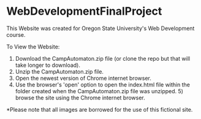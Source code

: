 # WebDevelopmentFinalProject
This Website was created for Oregon State University's Web Development course.

To View the Website:

1) Download the CampAutomaton.zip file (or clone the repo but that will take
   longer to download).
2) Unzip the CampAutomaton.zip file.
3) Open the newest version of Chrome internet browser.
4) Use the browser's 'open' option to open the index.html file within the folder
   created when the CampAutomaton.zip file was unzipped.
   5) browse the site using the Chrome internet browser.

*Please note that all images are borrowed for the use of this fictional site.
